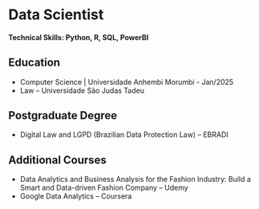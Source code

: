 # Data Scientist

#### Technical Skills: Python, R, SQL, PowerBI

## Education
- Computer Science | Universidade Anhembi Morumbi - Jan/2025
- Law – Universidade São Judas Tadeu

## Postgraduate Degree
- Digital Law and LGPD (Brazilian Data Protection Law) – EBRADI

## Additional Courses
- Data Analytics and Business Analysis for the Fashion Industry: Build a Smart and Data-driven Fashion Company – Udemy
- Google Data Analytics – Coursera
